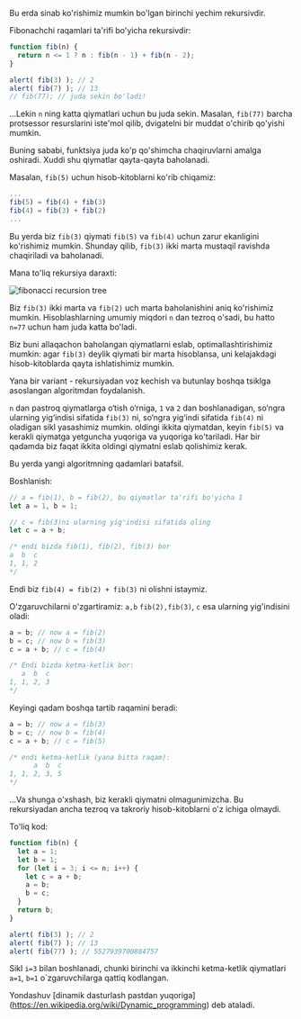 Bu erda sinab ko'rishimiz mumkin bo'lgan birinchi yechim rekursivdir.

Fibonachchi raqamlari ta'rifi bo'yicha rekursivdir:

```js run
function fib(n) {
  return n <= 1 ? n : fib(n - 1) + fib(n - 2);
}

alert( fib(3) ); // 2
alert( fib(7) ); // 13
// fib(77); // juda sekin bo'ladi!
```

...Lekin `n` ning katta qiymatlari uchun bu juda sekin. Masalan, `fib(77)` barcha protsessor resurslarini iste'mol qilib, dvigatelni bir muddat o'chirib qo'yishi mumkin.

Buning sababi, funktsiya juda ko'p qo'shimcha chaqiruvlarni amalga oshiradi. Xuddi shu qiymatlar qayta-qayta baholanadi.

Masalan, `fib(5)` uchun hisob-kitoblarni ko'rib chiqamiz:

```js no-beautify
...
fib(5) = fib(4) + fib(3)
fib(4) = fib(3) + fib(2)
...
```

Bu yerda biz `fib(3)` qiymati `fib(5)` va `fib(4)` uchun zarur ekanligini ko'rishimiz mumkin. Shunday qilib, `fib(3)` ikki marta mustaqil ravishda chaqiriladi va baholanadi.

Mana to'liq rekursiya daraxti:

![fibonacci recursion tree](fibonacci-recursion-tree.svg)

Biz `fib(3)` ikki marta va `fib(2)` uch marta baholanishini aniq ko'rishimiz mumkin. Hisoblashlarning umumiy miqdori `n` dan tezroq o'sadi, bu hatto `n=77` uchun ham juda katta bo'ladi.

Biz buni allaqachon baholangan qiymatlarni eslab, optimallashtirishimiz mumkin: agar `fib(3)` deylik qiymati bir marta hisoblansa, uni kelajakdagi hisob-kitoblarda qayta ishlatishimiz mumkin.

Yana bir variant - rekursiyadan voz kechish va butunlay boshqa tsiklga asoslangan algoritmdan foydalanish.

`n` dan pastroq qiymatlarga o‘tish o‘rniga, `1` va `2` dan boshlanadigan, so‘ngra ularning yig‘indisi sifatida `fib(3)` ni, so‘ngra yig‘indi sifatida `fib(4)` ni oladigan sikl yasashimiz mumkin. oldingi ikkita qiymatdan, keyin `fib(5)` va kerakli qiymatga yetguncha yuqoriga va yuqoriga ko'tariladi. Har bir qadamda biz faqat ikkita oldingi qiymatni eslab qolishimiz kerak.

Bu yerda yangi algoritmning qadamlari batafsil.

Boshlanish:

```js
// a = fib(1), b = fib(2), bu qiymatlar ta'rifi bo'yicha 1
let a = 1, b = 1;

// c = fib(3)ni ularning yig'indisi sifatida oling
let c = a + b;

/* endi bizda fib(1), fib(2), fib(3) bor
a  b  c
1, 1, 2
*/
```

Endi biz `fib(4) = fib(2) + fib(3)` ni olishni istaymiz.

O'zgaruvchilarni o'zgartiramiz: `a,b` `fib(2),fib(3)`, `c` esa ularning yig'indisini oladi:

```js no-beautify
a = b; // now a = fib(2)
b = c; // now b = fib(3)
c = a + b; // c = fib(4)

/* Endi bizda ketma-ketlik bor:
   a  b  c
1, 1, 2, 3
*/
```

Keyingi qadam boshqa tartib raqamini beradi:

```js no-beautify
a = b; // now a = fib(3)
b = c; // now b = fib(4)
c = a + b; // c = fib(5)

/* endi ketma-ketlik (yana bitta raqam):
      a  b  c
1, 1, 2, 3, 5
*/
```

...Va shunga o'xshash, biz kerakli qiymatni olmagunimizcha. Bu rekursiyadan ancha tezroq va takroriy hisob-kitoblarni o'z ichiga olmaydi.

To'liq kod:

```js run
function fib(n) {
  let a = 1;
  let b = 1;
  for (let i = 3; i <= n; i++) {
    let c = a + b;
    a = b;
    b = c;
  }
  return b;
}

alert( fib(3) ); // 2
alert( fib(7) ); // 13
alert( fib(77) ); // 5527939700884757
```

Sikl `i=3` bilan boshlanadi, chunki birinchi va ikkinchi ketma-ketlik qiymatlari `a=1`, `b=1` o`zgaruvchilarga qattiq kodlangan.

Yondashuv [dinamik dasturlash pastdan yuqoriga] (https://en.wikipedia.org/wiki/Dynamic_programming) deb ataladi.
